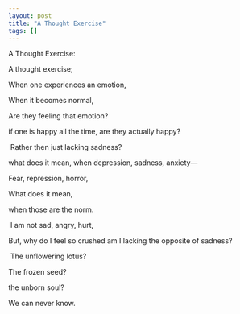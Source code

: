 ```yaml
---
layout: post
title: "A Thought Exercise"
tags: []
---
```


A Thought Exercise: 

A thought exercise;

When one experiences an emotion,

When it becomes normal,

Are they feeling that emotion?

if one is happy all the time, are they actually happy?

 Rather then just lacking sadness?

what does it mean, when depression, sadness, anxiety—

Fear, repression, horror,

What does it mean,

when those are the norm.

 I am not sad, angry, hurt,

But, why do I feel so crushed am I lacking the opposite of sadness?

 The unflowering lotus?

The frozen seed?

the unborn soul?

We can never know.